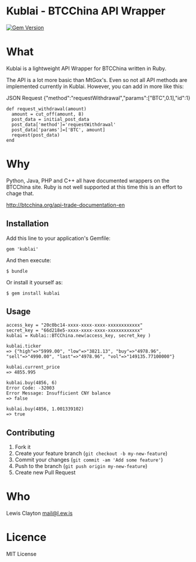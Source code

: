 Kublai - BTCChina API Wrapper
======
[![Gem Version](https://badge.fury.io/rb/kublai.png)](http://badge.fury.io/rb/kublai)

What
==========
Kublai is a lightweight API Wrapper for BTCChina written in Ruby.

The API is a lot more basic than MtGox's. Even so not all API methods are implemented currently in Kublai. However, you can add in more like this:

JSON Request
	{"method":"requestWithdrawal","params":["BTC",0.1],"id":1}

	def request_withdrawal(amount)
	  amount = cut_off(amount, 8)
	  post_data = initial_post_data
	  post_data['method']='requestWithdrawal'
	  post_data['params']=['BTC', amount]
	  request(post_data)
	end

Why
==========
Python, Java, PHP and C++ all have documented wrappers on the BTCChina site. Ruby is not well supported at this time this is an effort to chage that.

http://btcchina.org/api-trade-documentation-en

## Installation

Add this line to your application's Gemfile:

    gem 'kublai'

And then execute:

    $ bundle

Or install it yourself as:

    $ gem install kublai

## Usage
```
access_key = "20c0bc14-xxxx-xxxx-xxxx-xxxxxxxxxxxx"
secret_key = "66d218e5-xxxx-xxxx-xxxx-xxxxxxxxxxxx"
kublai = Kublai::BTCChina.new(access_key, secret_key )

kublai.ticker
=> {"high"=>"5999.00", "low"=>"3821.13", "buy"=>"4978.96", "sell"=>"4990.00", "last"=>"4978.96", "vol"=>"149135.77100000"}

kublai.current_price
=> 4855.995

kublai.buy(4856, 6)
Error Code: -32003
Error Message: Insufficient CNY balance
=> false

kublai.buy(4856, 1.001339102)
=> true
```

## Contributing

1. Fork it
2. Create your feature branch (`git checkout -b my-new-feature`)
3. Commit your changes (`git commit -am 'Add some feature'`)
4. Push to the branch (`git push origin my-new-feature`)
5. Create new Pull Request

Who
==========
Lewis Clayton mail@l.ew.is

Licence
==========

MIT License